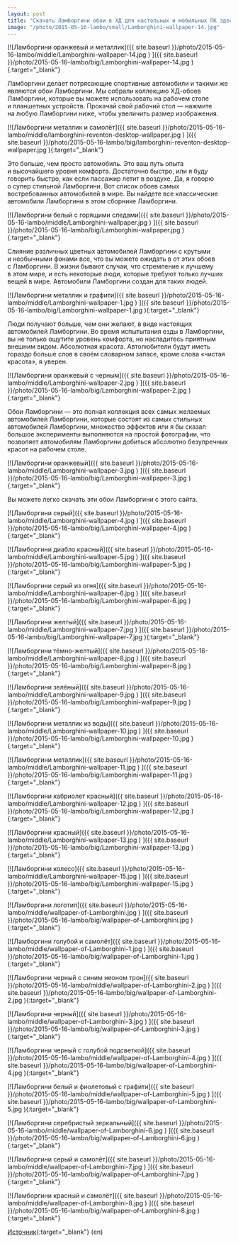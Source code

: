 ```yaml
---
layout: post
title: "Скачать Ламборгини обои в ХД для настольных и мобильных ПК здесь"
image: "/photo/2015-05-16-lambo/small/Lamborghini-wallpaper-14.jpg"
---
```


[![Ламборгини оранжевый и металлик]({{ site.baseurl }}/photo/2015-05-16-lambo/middle/Lamborghini-wallpaper-14.jpg ) ]({{ site.baseurl }}/photo/2015-05-16-lambo/big/Lamborghini-wallpaper-14.jpg ){:target="_blank"}

Ламборгини делает потрясающие спортивные автомобили и&nbsp;такими&nbsp;же являются обои Ламборгини. Мы&nbsp;собрали коллекцию ХД-обоев
Ламборгини, которые вы&nbsp;можете использовать на&nbsp;рабочем столе и&nbsp;планшетных устройств. Прокачай свой рабочий стол&nbsp;&mdash; нажмите
на&nbsp;любую Ламборгини ниже, чтобы увеличить размер изображения.

[![Ламборгини металлик и самолёт]({{ site.baseurl }}/photo/2015-05-16-lambo/middle/lamborghini-reventon-desktop-wallpaper.jpg ) ]({{ site.baseurl }}/photo/2015-05-16-lambo/big/lamborghini-reventon-desktop-wallpaper.jpg ){:target="_blank"}

Это больше, чем просто автомобиль. Это ваш путь опыта и&nbsp;высочайшего уровня комфорта. Достаточно быстро, или я&nbsp;буду
говорить быстро, как если пассажир летит в&nbsp;воздухе. Да, я&nbsp;говорю о&nbsp;супер стильной Ламборгини. Вот список обоев самых
востребованных автомобилей в&nbsp;мире. Вы&nbsp;найдете все классические автомобили Ламборгини в&nbsp;этом сборнике Ламборгини.

[![Ламборгини белый с горящими следами]({{ site.baseurl }}/photo/2015-05-16-lambo/middle/Lamborghini-wallpaper.jpg ) ]({{ site.baseurl }}/photo/2015-05-16-lambo/big/Lamborghini-wallpaper.jpg ){:target="_blank"}

Слияние различных цветных автомобилей Ламборгини с&nbsp;крутыми и&nbsp;необычными фонами все, что вы&nbsp;можете ожидать в&nbsp;от&nbsp;этих
обоев c&nbsp;Ламборгини. В&nbsp;жизни бывают случаи, что стремление к&nbsp;лучшему в&nbsp;этом мире, и&nbsp;есть некоторые люди, которые требуют
только лучших вещей в&nbsp;мире. Автомобили Ламборгини создан для таких людей.

[![Ламборгини металлик и графити]({{ site.baseurl }}/photo/2015-05-16-lambo/middle/Lamborghini-wallpaper-1.jpg ) ]({{ site.baseurl }}/photo/2015-05-16-lambo/big/Lamborghini-wallpaper-1.jpg ){:target="_blank"}

Люди получают больше, чем они желают, в&nbsp;виде настоящих
автомобилей Ламборгини. Во&nbsp;время испытытания езды в&nbsp;Ламборгини, вы&nbsp;не&nbsp;только ощутите уровень комфорта,
но&nbsp;насладитесь приятным внешним видом. Абсолютная красота. Автолюбители будут иметь гораздо
больше слов в&nbsp;своём словарном запасе, кроме слова &laquo;чистая красота&raquo;, я&nbsp;уверен.

[![Ламборгини оранжевый с черным]({{ site.baseurl }}/photo/2015-05-16-lambo/middle/Lamborghini-wallpaper-2.jpg ) ]({{ site.baseurl }}/photo/2015-05-16-lambo/big/Lamborghini-wallpaper-2.jpg ){:target="_blank"}

Обои Ламборгини&nbsp;&mdash; это полная коллекция всех самых желаемых автомобилей Ламборгини, которые состоят из&nbsp;самых стильных
автомобилей Ламборгини, множество эффектов или я&nbsp;бы сказал большое эксперименты выполняются на&nbsp;простой
фотографии, что позволяет автомобилям Ламборгини добиться абсолютно безупречных красот на&nbsp;рабочем столе.

[![Ламборгини оранжевый]({{ site.baseurl }}/photo/2015-05-16-lambo/middle/Lamborghini-wallpaper-3.jpg ) ]({{ site.baseurl }}/photo/2015-05-16-lambo/big/Lamborghini-wallpaper-3.jpg ){:target="_blank"}

Вы&nbsp;можете легко скачать эти обои Ламборгини с&nbsp;этого сайта.

[![Ламборгини серый]({{ site.baseurl }}/photo/2015-05-16-lambo/middle/Lamborghini-wallpaper-4.jpg ) ]({{ site.baseurl }}/photo/2015-05-16-lambo/big/Lamborghini-wallpaper-4.jpg ){:target="_blank"}

[![Ламборгини диабло красный]({{ site.baseurl }}/photo/2015-05-16-lambo/middle/Lamborghini-wallpaper-5.jpg ) ]({{ site.baseurl }}/photo/2015-05-16-lambo/big/Lamborghini-wallpaper-5.jpg ){:target="_blank"}

[![Ламборгини серый из огня]({{ site.baseurl }}/photo/2015-05-16-lambo/middle/Lamborghini-wallpaper-6.jpg ) ]({{ site.baseurl }}/photo/2015-05-16-lambo/big/Lamborghini-wallpaper-6.jpg ){:target="_blank"}

[![Ламборгини желтый]({{ site.baseurl }}/photo/2015-05-16-lambo/middle/Lamborghini-wallpaper-7.jpg ) ]({{ site.baseurl }}/photo/2015-05-16-lambo/big/Lamborghini-wallpaper-7.jpg ){:target="_blank"}



[![Ламборгини тёмно-желтый]({{ site.baseurl }}/photo/2015-05-16-lambo/middle/Lamborghini-wallpaper-8.jpg ) ]({{ site.baseurl }}/photo/2015-05-16-lambo/big/Lamborghini-wallpaper-8.jpg ){:target="_blank"}

[![Ламборгини зелёный]({{ site.baseurl }}/photo/2015-05-16-lambo/middle/Lamborghini-wallpaper-9.jpg ) ]({{ site.baseurl }}/photo/2015-05-16-lambo/big/Lamborghini-wallpaper-9.jpg ){:target="_blank"}

[![Ламборгини металлик из воды]({{ site.baseurl }}/photo/2015-05-16-lambo/middle/Lamborghini-wallpaper-10.jpg ) ]({{ site.baseurl }}/photo/2015-05-16-lambo/big/Lamborghini-wallpaper-10.jpg ){:target="_blank"}

[![Ламборгини металлик]({{ site.baseurl }}/photo/2015-05-16-lambo/middle/Lamborghini-wallpaper-11.jpg ) ]({{ site.baseurl }}/photo/2015-05-16-lambo/big/Lamborghini-wallpaper-11.jpg ){:target="_blank"}

[![Ламборгини кабриолет красный]({{ site.baseurl }}/photo/2015-05-16-lambo/middle/Lamborghini-wallpaper-12.jpg ) ]({{ site.baseurl }}/photo/2015-05-16-lambo/big/Lamborghini-wallpaper-12.jpg ){:target="_blank"}



[![Ламборгини красный]({{ site.baseurl }}/photo/2015-05-16-lambo/middle/Lamborghini-wallpaper-13.jpg ) ]({{ site.baseurl }}/photo/2015-05-16-lambo/big/Lamborghini-wallpaper-13.jpg ){:target="_blank"}

[![Ламборгини колесо]({{ site.baseurl }}/photo/2015-05-16-lambo/middle/Lamborghini-wallpaper-15.jpg ) ]({{ site.baseurl }}/photo/2015-05-16-lambo/big/Lamborghini-wallpaper-15.jpg ){:target="_blank"}

[![Ламборгини логотип]({{ site.baseurl }}/photo/2015-05-16-lambo/middle/wallpaper-of-Lamborghini.jpg ) ]({{ site.baseurl }}/photo/2015-05-16-lambo/big/wallpaper-of-Lamborghini.jpg ){:target="_blank"}

[![Ламборгини голубой и самолёт]({{ site.baseurl }}/photo/2015-05-16-lambo/middle/wallpaper-of-Lamborghini-1.jpg ) ]({{ site.baseurl }}/photo/2015-05-16-lambo/big/wallpaper-of-Lamborghini-1.jpg ){:target="_blank"}

[![Ламборгини черный с синим неоном трон]({{ site.baseurl }}/photo/2015-05-16-lambo/middle/wallpaper-of-Lamborghini-2.jpg ) ]({{ site.baseurl }}/photo/2015-05-16-lambo/big/wallpaper-of-Lamborghini-2.jpg ){:target="_blank"}



[![Ламборгини черный]({{ site.baseurl }}/photo/2015-05-16-lambo/middle/wallpaper-of-Lamborghini-3.jpg ) ]({{ site.baseurl }}/photo/2015-05-16-lambo/big/wallpaper-of-Lamborghini-3.jpg ){:target="_blank"}

[![Ламборгини черный с голубой подсветкой]({{ site.baseurl }}/photo/2015-05-16-lambo/middle/wallpaper-of-Lamborghini-4.jpg ) ]({{ site.baseurl }}/photo/2015-05-16-lambo/big/wallpaper-of-Lamborghini-4.jpg ){:target="_blank"}

[![Ламборгини белый и фиолетовый с графити]({{ site.baseurl }}/photo/2015-05-16-lambo/middle/wallpaper-of-Lamborghini-5.jpg ) ]({{ site.baseurl }}/photo/2015-05-16-lambo/big/wallpaper-of-Lamborghini-5.jpg ){:target="_blank"}

[![Ламборгини серебристый зеркальный]({{ site.baseurl }}/photo/2015-05-16-lambo/middle/wallpaper-of-Lamborghini-6.jpg ) ]({{ site.baseurl }}/photo/2015-05-16-lambo/big/wallpaper-of-Lamborghini-6.jpg ){:target="_blank"}

[![Ламборгини серый и самолёт]({{ site.baseurl }}/photo/2015-05-16-lambo/middle/wallpaper-of-Lamborghini-7.jpg ) ]({{ site.baseurl }}/photo/2015-05-16-lambo/big/wallpaper-of-Lamborghini-7.jpg ){:target="_blank"}



[![Ламборгини красный и самолёт]({{ site.baseurl }}/photo/2015-05-16-lambo/middle/wallpaper-of-Lamborghini-8.jpg ) ]({{ site.baseurl }}/photo/2015-05-16-lambo/big/wallpaper-of-Lamborghini-8.jpg ){:target="_blank"}



[Источник](http://wonderfulengineering.com/download-lamborghini-wallpapers-in-hd-for-desktop-and-mobile-here/){:target="_blank"} (en)